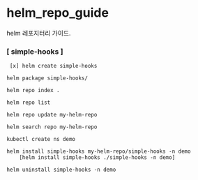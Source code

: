 # helm_repo_guide
helm 레포지터리 가이드.

### [ simple-hooks ]
	 [x] helm create simple-hooks
	
	helm package simple-hooks/
	
	helm repo index .
	
	helm repo list
	
	helm repo update my-helm-repo
	
	helm search repo my-helm-repo
	
	kubectl create ns demo
	
	helm install simple-hooks my-helm-repo/simple-hooks -n demo 
		[helm install simple-hooks ./simple-hooks -n demo]
		
	helm uninstall simple-hooks -n demo

